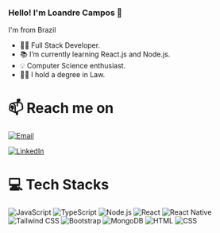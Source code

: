 ### Hello! I'm Loandre Campos 👋

I'm from Brazil

- 🧑‍💻 Full Stack Developer.
- 📚 I’m currently learning React.js and Node.js.
- 💡 Computer Science enthusiast.
- 👨‍🎓 I hold a degree in Law.

# 📫 Reach me on

[![Email](https://img.shields.io/badge/Email-loandre.dev%40gmail.com-blue)](mailto:loandre.dev@gmail.com?subject=Hi%20Loandre,%0A%0AI%20found%20you%20on%20GitHub%20and%20wanted%20to%20reach%20out.)

[![LinkedIn](https://img.shields.io/badge/LinkedIn-%2Fin%2Floandre%2F-blue)](https://www.linkedin.com/in/loandre/)

# 💻 Tech Stacks
![JavaScript](https://img.shields.io/badge/-JavaScript-yellow)
![TypeScript](https://img.shields.io/badge/-TypeScript-blue)
![Node.js](https://img.shields.io/badge/-Node.js-yellow)
![React](https://img.shields.io/badge/-React-blue)
![React Native](https://img.shields.io/badge/-React%20Native-yellow)
![Tailwind CSS](https://img.shields.io/badge/-Tailwind%20CSS-blue)
![Bootstrap](https://img.shields.io/badge/-Bootstrap-yellow)
![MongoDB](https://img.shields.io/badge/-MongoDB-blue)
![HTML](https://img.shields.io/badge/-HTML-yellow)
![CSS](https://img.shields.io/badge/-CSS-blue)
